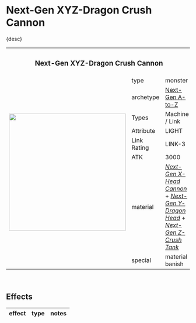 # Next-Gen XYZ-Dragon Crush Cannon

{desc}


<table>
  <tr>
    <th colspan="3"> <h3> Next-Gen XYZ-Dragon Crush Cannon </h3> </th>
  </tr>
  <tr>
    <td rowspan="9"> <img src="../../../.assets/cards/–/.png" width="320px"> </td>
  </tr>
  <tr>
    <td> type </td>
    <td> monster </td>
  </tr>
  <tr>
    <td> archetype </td>
    <td> <a href="../../archetypes/Next-Gen A-to-Z.md">Next-Gen A-to-Z</a> </td>
  </tr>
  <tr>
    <td> Types </td>
    <td> Machine / Link </td>
  </tr>
  <tr>
    <td> Attribute </td>
    <td> LIGHT </td>
  </tr>
  <tr>
    <td> Link Rating </td>
    <td> LINK-3 </td>
  </tr>
  <tr>
    <td> ATK </td>
    <td> 3000 </td>
  </tr>
  <tr>
    <td> material </td>
    <td> <em><a href="../standard/Next-Gen X-Head Cannon.md">Next-Gen X-Head Cannon</a></em> + <em><a href="../standard/Next-Gen Y-Dragon Head.md">Next-Gen Y-Dragon Head</a></em> + <em><a href="../standard/Next-Gen Z-Crush Tank.md">Next-Gen Z-Crush Tank</a></em> </td>
  </tr>
  <tr>
    <td> special </td>
    <td> material banish </td>
  </tr>
</table>


<br>


## Effects

| effect | type | notes |
| :----- | :--- | :---- |
